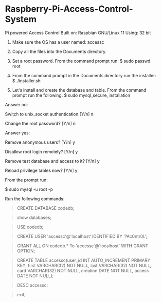 # Raspberry-Pi-Access-Control-System
Pi powered Access Control
Built on: Raspbian GNU/Linux 11
Using: 32 bit


1. Make sure the OS has a user named:
     accessc

2. Copy all the files into the Documents directory.

3. Set a root password. From the command prompt run:
     $ sudo passwd root

4. From the command prompt in the Documents directory run the installer:
     $ ./installer.sh

5. Let's install and create the database and table. From the command prompt run the following:
     $ sudo mysql_secure_installation

Answer no:

Switch to unix_socket authentication [Y/n] n

Change the root password? [Y/n] n

Answer yes:

Remove anonymous users? [Y/n] y

Disallow root login remotely? [Y/n] y

Remove test database and access to it? [Y/n] y

Reload privilege tables now? [Y/n] y


From the prompt run:

$ sudo mysql -u root -p

Run the following commands:

> CREATE DATABASE codedb;

> show databases;

> USE codedb;

> CREATE USER 'accessc'@'localhost' IDENTIFIED BY '?Ac0ntr0l.';

> GRANT ALL ON codedb.* To 'accessc'@'localhost' WITH GRANT OPTION;

> CREATE TABLE accessc(user_id INT AUTO_INCREMENT PRIMARY KEY, first VARCHAR(32) NOT NULL, last VARCHAR(32) NOT NULL, card VARCHAR(32) NOT NULL, creation DATE NOT NULL, access DATE NOT NULL);

> DESC accessc;

> exit;
